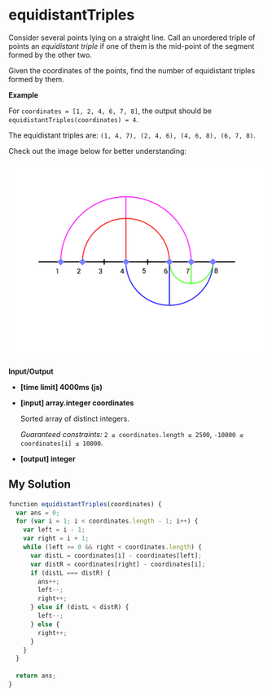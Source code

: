 # equidistantTriples
﻿Consider several points lying on a straight line. Call an unordered triple of points an _equidistant triple_ if one of them is the mid-point of the segment formed by the other two.

Given the coordinates of the points, find the number of equidistant triples formed by them.

**Example**

For `coordinates = [1, 2, 4, 6, 7, 8]`, the output should be
`equidistantTriples(coordinates) = 4`.

The equidistant triples are: `(1, 4, 7), (2, 4, 6), (4, 6, 8), (6, 7, 8)`.

Check out the image below for better understanding:

![](images/example.png)

**Input/Output**

*   **[time limit] 4000ms (js)**

*   **[input] array.integer coordinates**

    Sorted array of distinct integers.

    _Guaranteed constraints:_
    `2 ≤ coordinates.length ≤ 2500`,
    `-10000 ≤ coordinates[i] ≤ 10000`.

*   **[output] integer**


## My Solution
```javascript
﻿function equidistantTriples(coordinates) {
  var ans = 0;
  for (var i = 1; i < coordinates.length - 1; i++) {
    var left = i - 1;
    var right = i + 1;
    while (left >= 0 && right < coordinates.length) {
      var distL = coordinates[i] - coordinates[left];
      var distR = coordinates[right] - coordinates[i];
      if (distL === distR) {
        ans++;
        left--;
        right++;
      } else if (distL < distR) {
        left--;
      } else {
        right++;
      }
    }
  }
​
  return ans;
}
​
```
